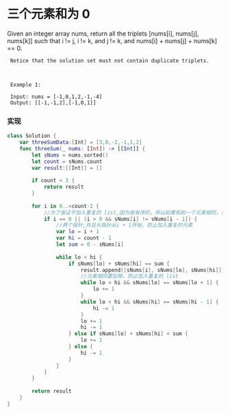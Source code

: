# 三个元素和为 0

Given an integer array nums, return all the triplets [nums[i], nums[j], nums[k]] such that i != j, i != k, and j != k, and nums[i] + nums[j] + nums[k] == 0.

     Notice that the solution set must not contain duplicate triplets.

      

     Example 1:

     Input: nums = [-1,0,1,2,-1,-4]
     Output: [[-1,-1,2],[-1,0,1]]

### 实现

```Swift
class Solution {
    var threeSumData:[Int] = [3,0,-2,-1,1,2]
    func threeSum(_ nums: [Int]) -> [[Int]] {
        let sNums = nums.sorted()
        let count = sNums.count
        var result:[[Int]] = []
        
        if count < 3 {
            return result
        }
        
        for i in 0..<count-2 {
            //为了保证不加入重复的 list,因为是有序的，所以如果和前一个元素相同，只需要继续后移就可以
            if i == 0 || (i > 0 && sNums[i] != sNums[i - 1]) {
                //两个指针,并且头指针从i + 1开始，防止加入重复的元素
                var lo = i + 1
                var hi = count - 1
                let sum = 0 - sNums[i]
                
                while lo < hi {
                    if sNums[lo] + sNums[hi] == sum {
                        result.append([sNums[i], sNums[lo], sNums[hi]])
                        //元素相同要后移，防止加入重复的 list
                        while lo < hi && sNums[lo] == sNums[lo + 1] {
                            lo += 1
                        }
                        while lo < hi && sNums[hi] == sNums[hi - 1] {
                            hi -= 1
                        }
                        lo += 1
                        hi -= 1
                    } else if sNums[lo] + sNums[hi] < sum {
                        lo += 1
                    } else {
                        hi -= 1
                    }
                }
            }
        }
        
        return result
    }
}

```
